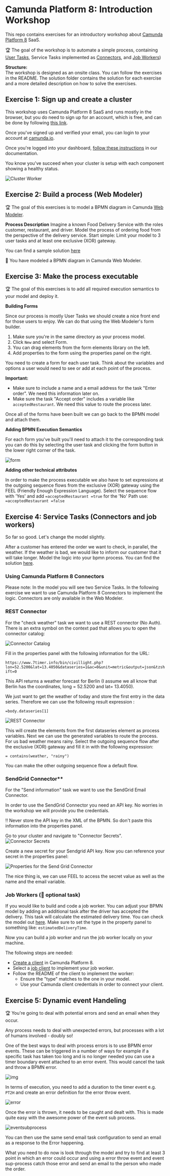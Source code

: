 # Camunda Platform 8: Introduction Workshop


This repo contains exercises for an introductory workshop about [Camunda Platform 8](https://camunda.com) SaaS. 


:trophy: The goal of the workshop is to automate a simple process, containing [User Tasks](https://docs.camunda.io/docs/components/modeler/bpmn/user-tasks/), Service Tasks implemented as [Connectors](https://docs.camunda.io/docs/components/modeler/web-modeler/connectors/), and [Job Workers](https://docs.camunda.io/docs/components/concepts/job-workers/))

**Structure:**  
The workshop is designed as an onsite class. You can follow the exercises in the README. 
The solution folder contains the solution for each exercise and a more detailed description on how to solve the exercises. 

## Exercise 1: Sign up and create a cluster

This workshop uses Camunda Platform 8 SaaS and runs mostly in the browser, but you do need to sign up for an account, which is free, and can be done by following [this link](https://accounts.cloud.camunda.io/signup). 

Once you've signed up and verified your email, you can login to your account at [camunda.io](https://camunda.io). 

Once you're logged into your dashboard, [follow these instructions](https://docs.camunda.io/docs/components/console/manage-clusters/create-cluster/) in our documentation. 

You know you've succeed when your cluster is setup with each component showing a healthy status. 

![Cluster Worker](img/clustersetup.png)

## Exercise 2: Build a process (Web Modeler)
:trophy: The goal of this exercises is to model a BPMN diagram in Camunda [Web Modeler](https://docs.camunda.io/docs/components/modeler/web-modeler/new-web-modeler/).

**Process Description**
Imagine a known Food Delivery Service with the roles customer, restaurant, and driver. Model the process of ordering food from the perspective of the delivery service. Start simple: Limit your model to 3 user tasks and at least one exclusive (XOR) gateway. 


You can find a sample solution [here](Solution/Exercise02/02.bpmn)

:tada: You have modeled a BPMN diagram in Camunda Web Modeler.

## Exercise 3: Make the process executable

:trophy: The goal of this exercises is to add all required execution semantics to your model and deploy it. 

**Building Forms** 

Since our process is mostly User Tasks we should create a nice front end for those users to enjoy. We can do that using the Web Modeler's form builder. 

1. Make sure you're in the same directory as your process model.
1. Click `New` and select Form.
1. You can drag elements from the form elements library on the left.
1. Add properties to the form using the properties panel on the right.

You need to create a form for each user task. 
Think about the variables and options a user would need to see or add at each point of the process. 

**Important:** 

* Make sure to include a name and a email address for the task "Enter order". We need this information later on.
* Make sure the task "Accept order" includes a variable like ```acceptedRestaurant```. We need this value to route the process later. 

Once all of the forms have been built we can go back to the BPMN model and attach them.

**Adding BPMN Execution Semantics**

For each form you've built you'll need to attach it to the corresponding task you can do this by selecting the user task and clicking the form button in the lower right corner of the task.

![form](img/connectform.png)

**Adding other technical attributes**

In order to make the process executable we also have to set expressions at the outgoing sequence flows from the exclusive (XOR) gateway using the FEEL (Friendly Enough Expression Language). Select the sequence flow with 'Yes' and add ```=acceptedRestaurant =true``` for the 'No' Path use: ```=acceptedRestaurant =false```




## Exercise 4: Service Tasks (Connectors and job workers)
So far so good. Let's change the model slightly. 

After a customer has entered the order we want to check, in parallel, the weather. If the weather is bad, we would like to inform our customer that it will take longer. Model the logic into your bpmn process. You can find the solution [here](Solution/Exercise04/04.bpmn). 

### Using Camunda Platform 8 Connectors
Please note: In the model you will see two Service Tasks. In the following exercise we want to use Camunda Platform 8 Connectors to implement the logic. Connectors are only available in the Web Modeler.

### REST Connector

For the "check weather" task we want to use a REST connector (No Auth). There is an extra symbol on the context pad that allows you to open the connector catalog:

![Connector Catalog](img/connector-catalog.png)

Fill in the properties panel with the following information for the URL: 

```https://www.7timer.info/bin/civillight.php?lon=52.5200&lat=13.4050&dataseries=1&ac=0&unit=metric&output=json&tzshift=0 ```

This API returns a weather forecast for Berlin (I assume we all know that Berlin has the coordinates, long = 52.5200 and lat= 13.4050). 

We just want to get the weather of today and store the first entry in the data series. Therefore we can use the following result expression :

```
=body.dataseries[1]
```

![REST Connector](img/RESTConnector.png)

This will create the elements from the first dataseries element as process variables. Next we can use the generated variables to route the process. For us bad weather means rainy. Select the outgoing sequence flow after the exclusive (XOR) gateway and fill it in with the following expression: 

```= contains(weather, "rainy")```

You can make the other outgoing sequence flow a default flow. 

### SendGrid Connector**

For the "Send information" task we want to use the SendGrid Email Connector. 

In order to use the SendGrid Connector you need an API key. No worries in the workshop we will provide you the credentials. 

:bangbang: Never store the API key in the XML of the BPMN. So don't paste this information into the properties panel. 

Go to your cluster and navigate to "Connector Secrets". 
![Connector Secrets](img/connector-secrets.png)

Create a new secret for your Sendgrid API key. Now you can reference your secret in the properties panel: 

![Properties for the Send Grid Connector](img/sendGridConnector.png)

The nice thing is, we can use FEEL to access the secret value as well as the name and the email variable. 

### Job Workers (:star2: optional task)

If you would like to build and code a job worker. You can adjust your BPMN model by adding an additional task after the driver has accepted the delivery. This task will calculate the estimated delivery time. You can check the model out [here](Solution/04/04-with-job-worker.bpmn). Make sure to set the type in the property panel to something like: ```estimatedDeliveryTime```.

Now you can build a job worker and run the job worker locally on your machine. 

The following steps are needed: 

* [Create a client](https://docs.camunda.io/docs/components/console/manage-clusters/manage-api-clients/#create-a-client) in Camunda Platform 8.
* Select a [job client](https://docs.camunda.io/docs/apis-clients/overview/) to implement your job worker.
* Follow the README of the client to implement the worker:
    * Ensure the "type" matches to the one in your model.
    * Use your Camunda client credentials in order to connect your client.








## Exercise 5: Dynamic event Handeling
🏆 You're going to deal with potential errors and send an email when they occur.

Any process needs to deal with unexpected errors, but processes with a lot of humans involved - doubly so! 

One of the best ways to deal with process errors is to 
use BPMN error events. These can be triggered in a number of ways for example if a specific task has taken too long and is no longer needed you can use a timer boundary event attached to an error event. This would cancel the task and throw a BPMN error.

![img](img/1errorThrow.png)

In terms of execution, you need to add a duration to the timer event e.g. `PT2H` and create an error definition for the error throw event. 

![error](img/errorThrow.png)

Once the error is thrown, it needs to be caught and dealt with. 
This is made quite easy with the awesome power of the event sub process. 

![eventsubprocess](img/eventSubProcess.png)

You can then use the same send email task configuration to send an email as a response to the Error happening. 

What you need to do now is look through the model and try to find at least 3 point in which an error could occur and using a error throw event and event sup-process catch those error and send an email to the person who made the order. 
